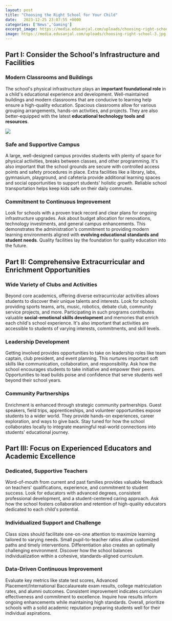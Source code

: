 ```yaml
---
layout: post
title: "Choosing the Right School for Your Child"
date:   2023-12-25 23:07:55 +0000
categories: ['News','Gaming']
excerpt_image: https://media.edusanjal.com/uploads/choosing-right-school-3.jpg
image: https://media.edusanjal.com/uploads/choosing-right-school-3.jpg
---
```


## Part I: Consider the School's Infrastructure and Facilities
### Modern Classrooms and Buildings
The school's physical infrastructure plays an **important foundational role** in a child's educational experience and development. Well-maintained buildings and modern classrooms that are conducive to learning help ensure a high-quality education. Spacious classrooms allow for various grouping arrangements, hands-on activities, and projects. They are also better-equipped with the latest **educational technology tools and resources**.

![](https://www.kiddomag.com.au/wp-content/uploads/2021/08/choosing-the-right-school-1.jpg)
### Safe and Supportive Campus
A large, well-designed campus provides students with plenty of space for physical activities, breaks between classes, and other programming. It's also important that the school grounds are secure with controlled access points and safety procedures in place. Extra facilities like a library, labs, gymnasium, playground, and cafeteria provide additional learning spaces and social opportunities to support students' holistic growth. Reliable school transportation helps keep kids safe on their daily commutes.
### Commitment to Continuous Improvement
Look for schools with a proven track record and clear plans for ongoing infrastructure upgrades. Ask about budget allocation for renovations, technology investments, and general campus enhancements. This demonstrates the administration's commitment to providing modern learning environments aligned with **evolving educational standards and student needs**. Quality facilities lay the foundation for quality education into the future.
## Part II: Comprehensive Extracurricular and Enrichment Opportunities  
### Wide Variety of Clubs and Activities
Beyond core academics, offering diverse extracurricular activities allows students to discover their unique talents and interests. Look for schools providing sports teams, arts, music, robotics, debate club, community service projects, and more. Participating in such programs contributes valuable **social-emotional skills development** and memories that enrich each child's school experience. It's also important that activities are accessible to students of varying interests, commitments, and skill levels.
### Leadership Development
Getting involved provides opportunities to take on leadership roles like team captain, club president, and event planning. This nurtures important soft skills like communication, collaboration, and responsibility. Ask how the school encourages students to take initiative and empower their peers. Opportunities to lead builds poise and confidence that serve students well beyond their school years.
### Community Partnerships 
Enrichment is enhanced through strategic community partnerships. Guest speakers, field trips, apprenticeships, and volunteer opportunities expose students to a wider world. They provide hands-on experiences, career exploration, and ways to give back. Stay tuned for how the school collaborates locally to integrate meaningful real-world connections into students' educational journey.
## Part III: Focus on Experienced Educators and Academic Excellence
### Dedicated, Supportive Teachers
Word-of-mouth from current and past families provides valuable feedback on teachers' qualifications, experience, and commitment to student success. Look for educators with advanced degrees, consistent professional development, and a student-centered caring approach. Ask how the school fosters collaboration and retention of high-quality educators dedicated to each child's potential.  
### Individualized Support and Challenge
Class sizes should facilitate one-on-one attention to maximize learning tailored to varying needs. Small pupil-to-teacher ratios allow customized paths and timely interventions. Differentiation also creates an optimally challenging environment. Discover how the school balances individualization within a cohesive, standards-aligned curriculum.
### Data-Driven Continuous Improvement
Evaluate key metrics like state test scores, Advanced Placement/International Baccalaureate exam results, college matriculation rates, and alumni outcomes. Consistent improvement indicates curriculum effectiveness and commitment to excellence. Inquire how results inform ongoing enhancements while maintaining high standards. Overall, prioritize schools with a solid academic reputation preparing students well for their individual aspirations.